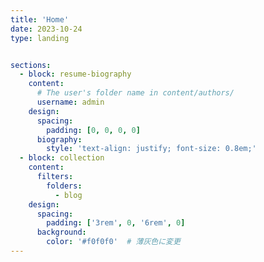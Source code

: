 ```yaml
---
title: 'Home'
date: 2023-10-24
type: landing


sections:
  - block: resume-biography
    content:
      # The user's folder name in content/authors/
      username: admin
    design:
      spacing:
        padding: [0, 0, 0, 0]
      biography:
        style: 'text-align: justify; font-size: 0.8em;'
  - block: collection
    content:
      filters:
        folders:
          - blog
    design:
      spacing:
        padding: ['3rem', 0, '6rem', 0]
      background:
        color: '#f0f0f0'  # 薄灰色に変更  
---
```

